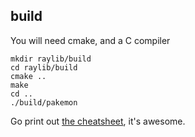 ## build

You will need cmake, and a C compiler

```
mkdir raylib/build
cd raylib/build
cmake ..
make
cd ..
./build/pakemon
```

Go print out [the cheatsheet](https://www.raylib.com/cheatsheet/cheatsheet.html), it's awesome.

